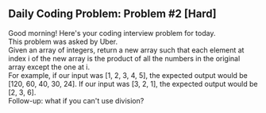 ## Daily Coding Problem: Problem #2 [Hard] 



Good morning! Here's your coding interview problem for today.<br/>
This problem was asked by Uber.<br/>
Given an array of integers, return a new array such that each element at index i of the new array is the product of all the numbers in the original array except the one at i.<br/>
For example, if our input was [1, 2, 3, 4, 5], the expected output would be [120, 60, 40, 30, 24]. If our input was [3, 2, 1], the expected output would be [2, 3, 6].<br/>
Follow-up: what if you can't use division?


